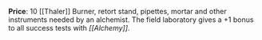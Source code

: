 **Price**: 10 [[Thaler]]
Burner, retort stand, pipettes, mortar and other instruments needed by an alchemist. The field laboratory gives a +1 bonus to all success tests with *[[Alchemy]]*.